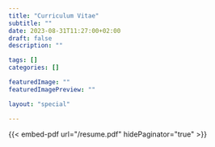 ```yaml
---
title: "Curriculum Vitae"
subtitle: ""
date: 2023-08-31T11:27:00+02:00
draft: false
description: ""

tags: []
categories: []

featuredImage: ""
featuredImagePreview: ""

layout: "special"

---
```


<!--more-->

<style>
    .page {
        width: 55em;
        max-width: 100%;
    }
</style>
{{< embed-pdf url="/resume.pdf" hidePaginator="true" >}}